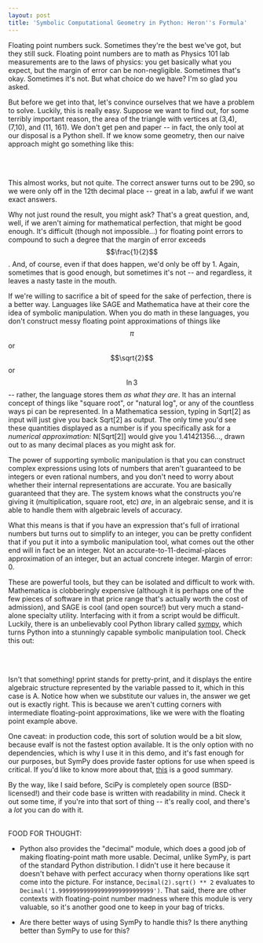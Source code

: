 ```yaml
---
layout: post
title: 'Symbolic Computational Geometry in Python: Heron''s Formula'
---
```


Floating point numbers suck. Sometimes they're the best we've got, but they still suck. Floating point numbers are to math as Physics 101 lab measurements  are to the laws of physics: you get basically what you expect, but the margin of error can be non-negligible. Sometimes that's okay. Sometimes it's not. But what choice do we have? I'm so glad you asked.

But before we get into that, let's convince ourselves that we have a problem to solve. Luckily, this is really easy. Suppose we want to find out, for some terribly important reason, the area of the triangle with vertices at (3,4), (7,10), and (11, 161). We don't get pen and paper -- in fact, the only tool at our disposal is a Python shell. If we know some geometry, then our naive approach might go something like this:

<br />
<script src="https://gist.github.com/wootfish/6d8a9ac708d391e7b8ca.js"></script>
<br />

This almost works, but not quite. The correct answer turns out to be 290, so we were only off in the 12th decimal place -- great in a lab, awful if we want exact answers.

Why not just round the result, you might ask? That's a great question, and, well, if we aren't aiming for mathematical perfection, that might be good enough. It's difficult (though not impossible...) for floating point errors to compound to such a degree that the margin of error exceeds $$\frac{1}{2}$$. And, of course, even if that does happen, we'd only be off by 1. Again, sometimes that is good enough, but sometimes it's not -- and regardless, it leaves a nasty taste in the mouth.

If we're willing to sacrifice a bit of speed for the sake of perfection, there is a better way. Languages like SAGE and Mathematica have at their core the idea of symbolic manipulation. When you do math in these languages, you don't construct messy floating point approximations of things like $$\pi$$ or $$\sqrt{2}$$ or $$\ln 3$$ -- rather, the language stores them _as what they are_. It has an internal concept of things like "square root", or "natural log", or any of the countless ways pi can be represented. In a Mathematica session, typing in Sqrt[2] as input will just give you back Sqrt[2] as output. The only time you'd see these quantities displayed as a number is if you specifically ask for a _numerical approximation:_ N[Sqrt[2]] would give you 1.41421356..., drawn out to as many decimal places as you might ask for.

The power of supporting symbolic manipulation is that you can construct complex expressions using lots of numbers that aren't guaranteed to be integers or even rational numbers, and you don't need to worry about whether their internal representations are accurate. You are basically guaranteed that they are. The system knows what the constructs you're giving it (multiplication, square root, etc) _are_, in an algebraic sense, and it is able to handle them with algebraic levels of accuracy.

What this means is that if you have an expression that's full of irrational numbers but turns out to simplify to an integer, you can be pretty confident that if you put it into a symbolic manipulation tool, what comes out the other end will in fact be an integer. Not an accurate-to-11-decimal-places approximation of an integer, but an actual concrete integer. Margin of error: 0.

These are powerful tools, but they can be isolated and difficult to work with. Mathematica is clobberingly expensive (although it is perhaps one of the few pieces of software in that price range that's actually worth the cost of admission), and SAGE is cool (and open source!) but very much a stand-alone specialty utility. Interfacing with it from a script would be difficult. Luckily, there is an unbelievably cool Python library called [sympy](http://www.sympy.org/en/index.html), which turns Python into a stunningly capable symbolic manipulation tool. Check this out:

<br />
<script src="https://gist.github.com/wootfish/74114158a367cfd8356b.js"></script>
<br />

Isn't that something! pprint stands for pretty-print, and it displays the entire algebraic structure represented by the variable passed to it, which in this case is A. Notice how when we substitute our values in, the answer we get out is exactly right. This is because we aren't cutting corners with intermediate floating-point approximations, like we were with the floating point example above.

One caveat: in production code, this sort of solution would be a bit slow, because evalf is not the fastest option available. It is the only option with no dependencies, which is why I use it in this demo, and it's fast enough for our purposes, but SymPy does provide faster options for use when speed is critical. If you'd like to know more about that, [this](http://docs.sympy.org/0.7.4/modules/numeric-computation.html) is a good summary.

By the way, like I said before, SciPy is completely open source (BSD-licensed!) and their code base is written with readability in mind. Check it out some time, if you're into that sort of thing -- it's really cool, and there's a _lot_ you can do with it.

<br />
FOOD FOR THOUGHT:
<br />

* Python also provides the "decimal" module, which does a good job of making floating-point math more usable. Decimal, unlike SymPy, is part of the standard Python distribution. I didn't use it here because it doesn't behave with perfect accuracy when thorny operations like sqrt come into the picture. For instance, `Decimal(2).sqrt() ** 2` evaluates to `Decimal('1.999999999999999999999999999')`. That said, there are other contexts with floating-point number madness where this module is very valuable, so it's another good one to keep in your bag of tricks.

* Are there better ways of using SymPy to handle this? Is there anything better than SymPy to use for this?
